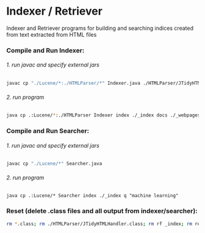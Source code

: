# Indexer / Retriever

Indexer and Retriever programs for building and searching indices created from text extracted from HTML files

### Compile and Run Indexer:

###### 1. run javac and specify external jars

```sh
javac ­cp "./Lucene/*:./HTMLParser/*" Indexer.java ./HTMLParser/JTidyHTMLHandler.java
```

###### 2. run program

```sh
java ­cp .:Lucene/*:./HTMLParser Indexer ­index ./_index ­docs ./_webpagesToIndex/
```

### Compile and Run Searcher:

###### 1. run javac and specify external jars

```sh
javac ­cp "./Lucene/*" Searcher.java
```

###### 2. run program
```
java ­cp .:Lucene/* Searcher ­index ./_index ­q "machine learning"
```

### Reset (delete .class files and all output from indexer/searcher):
```sh
rm *.class; rm ./HTMLParser/JTidyHTMLHandler.class; rm ­rf _index; rm results.html
```